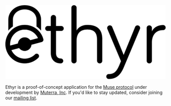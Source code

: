 ![Logo](rasters/logo-full.png)

Ethyr is a proof-of-concept application for the [Muse protocol](https://github.com/Muterra/doc-muse) under development by [Muterra, Inc](https://www.muterra.io). If you'd like to stay updated, consider joining our [mailing list](https://www.ethyr.net/mailing-signup.html).

